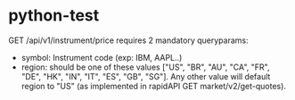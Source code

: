 
# python-test
GET /api/v1/instrument/price requires 2 mandatory queryparams:
- symbol: Instrument code (exp: IBM, AAPL..)
- region: should be one of these values ["US", "BR", "AU", "CA", "FR", "DE", "HK", "IN", "IT", "ES", "GB", "SG"].
		Any other value will default region to "US" (as implemented in rapidAPI GET market/v2/get-quotes).	 
